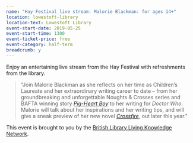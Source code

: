 ```yaml
---
name: "Hay Festival live stream: Malorie Blackman: for ages 14+"
location: lowestoft-library
location-text: Lowestoft Library
event-start-date: 2019-05-25
event-start-time: 1300
event-ticket-price: free
event-category: half-term
breadcrumb: y
---
```


Enjoy an entertaining live stream from the Hay Festival with refreshments from the library.

> "Join Malorie Blackman as she reflects on her time as Children’s Laureate and her extraordinary writing career to date – from her groundbreaking and unforgettable Noughts & Crosses series and BAFTA winning story [<cite>Pig-Heart Boy</cite>](https://suffolk.spydus.co.uk/cgi-bin/spydus.exe/ENQ/OPAC/BIBENQ?BRN=103441) to her writing for <cite>Doctor Who</cite>. Malorie will talk about her inspirations and her writing tips, and will give a sneak preview of her new novel [<cite>Crossfire</cite>](https://suffolk.spydus.co.uk/cgi-bin/spydus.exe/ENQ/OPAC/BIBENQ?BRN=2579323), out later this year."

This event is brought to you by the [British Library Living Knowledge Network](https://www.bl.uk/living-knowledge-network).
